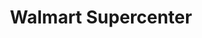 ---
title: "Walmart Supercenter"
url: /columbus/walmart-supercenter-gateway-road/
shop: supermarket
---
